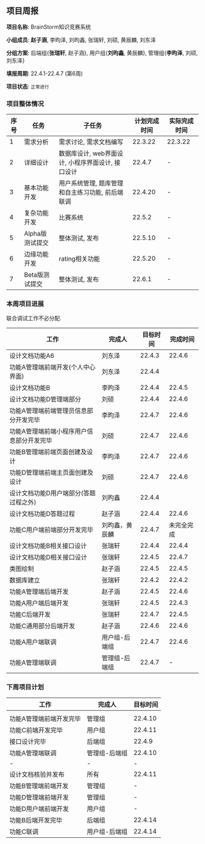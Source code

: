 ## 项目周报

**项目名称**: BrainStorm知识竞赛系统

**小组成员**: **赵子涵**, 李昀泽, 刘昀鑫, 张瑞轩, 刘硕, 黄辰麟, 刘东泽

**分组方案**: 后端组{**张瑞轩**, 赵子涵}, 用户组{**刘昀鑫**, 黄辰麟}, 管理组{**李昀泽**, 刘硕, 刘东泽}

**填报周期**: 22.4.1-22.4.7 (第6周)

**项目状态**: `正常进行`

### 项目整体情况

| 序号 | 任务            | 子任务                                            | 计划完成时间 | 实际完成时间 |
| ---- | --------------- | ------------------------------------------------- | ------------ | ------------ |
| 1    | 需求分析        | 需求讨论, 需求文档编写                            | 22.3.22      | 22.3.22      |
| 2    | 详细设计        | 数据库设计, web界面设计, 小程序界面设计, 接口设计 | 22.4.7       | -            |
| 3    | 基本功能开发    | 用户系统管理, 题库管理和自主练习功能, 前后端联调  | 22.4.20      | -            |
| 4    | 复杂功能开发    | 比赛系统                                          | 22.5.2       | -            |
| 5    | Alpha版测试提交 | 整体测试, 发布                                    | 22.5.10      | -            |
| 6    | 边缘功能开发    | rating相关功能                                    | 22.5.20      | -            |
| 7    | Beta版测试提交  | 整体测试, 发布                                    | 22.6.1       | -            |

### 本周项目进展

联合调试工作不必分配.

| 工作                                  | 完成人        | 目标时间 | 完成时间 |
| ------------------------------------- | ------------- | -------- | -------- |
| 设计文档功能A6                        | 刘东泽        | 22.4.3   |  22.4.6  |
| 功能A管理端前端开发(个人中心界面)     | 刘东泽        | 22.4.4   |   |
| 设计文档功能B                         | 李昀泽        | 22.4.4   | 22.4.5 |
| 设计文档功能D管理端部分               | 刘硕        | 22.4.4   |  22.4.6    |
| 功能A管理端前端管理员信息部分开发完毕               | 李昀泽        | 22.4.7   |  22.4.6        |
| 功能A管理端前端小程序用户信息部分开发完毕               | 刘硕        | 22.4.7   |  22.4.6        |
| 功能B管理端前端页面创建及设计    | 李昀泽       | 22.4.7   | 22.4.6   |
| 功能D管理端前端主页面创建及设计     | 刘硕       | 22.4.7   |    22.4.6      |
| 设计文档功能D用户端部分(答题过程之外) | 刘昀鑫     | 22.4.4   |          |
| 设计文档功能D答题过程                 | 赵子涵        | 22.4.4   | 22.4.6 |
| 功能C用户端前端部分开发完毕           | 刘昀鑫，黄辰麟 | 22.4.7   |  未完全完成  |
| 设计文档功能B相关接口设计             | 张瑞轩         | 22.4.4   |  22.4.4  |
| 设计文档功能D相关接口设计             | 张瑞轩         | 22.4.5  | 22.4.7 |
| 类图绘制                              | 赵子涵         | 22.4.5   | 22.4.5 |
| 数据库建立                            | 张瑞轩         | 22.4.2   | 22.4.2 |
| 功能A管理端后端开发 | 赵子涵 | 22.4.5 | 22.4.6 |
| 功能A用户端后端开发 | 张瑞轩 | 22.4.5 | 22.4.3 |
| 功能C后端开发 | 张瑞轩 | 22.4.7 | 22.4.5 |
| 功能C通用部分后端开发 | 赵子涵 | 22.4.6 | 22.4.6 |
| 功能A用户端联调 | 用户组-后端组 | 22.4.7 | 22.4.6 |
| 功能A管理端联调 | 管理组-后端组 | 22.4.7 | -        |

### 下周项目计划

| 工作                    | 完成人        | 目标时间 |
| ----------------------- | ------------- | -------- |
|                         |               |          |
| 功能A管理端前端开发完毕 | 管理组        | 22.4.10  |
| 功能C前端开发完毕       | 用户组        | 22.4.11  |
| 接口设计完毕            | 后端组        | 22.4.9   |
| 功能A管理端联调         | 管理组-后端组 | 22.4.10  |
| -                       | -             | -        |
| 设计文档核验并发布      | 所有          | 22.4.11  |
| 功能B管理端前端开发     | 管理组        | -        |
| 功能D管理端前端开发     | 管理组        | -        |
| 功能D用户端前端开发     | 用户组        | -        |
| 功能B后端开发完毕       | 后端组        | 22.4.14  |
| 功能C联调               | 用户组-后端组 | 22.4.14  |

